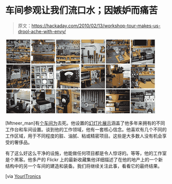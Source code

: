 # 车间参观让我们流口水；因嫉妒而痛苦

> 原文：<https://hackaday.com/2010/02/13/workshop-tour-makes-us-drool-ache-with-envy/>

![](img/d837f7907b18782d68c404fd11f5225d.png "workshop_makes_us_drool")

[Mtneer_man]有[个车间为](http://www.flickr.com/photos/mtneer_man/sets/72157594474602738/)去死。他设置的[幻灯片展示](http://www.flickr.com/photos/mtneer_man/sets/72157594474602738/show/)涵盖了他多年来拥有的不同工作台和车间设置。谈到他的工作领域，他有一套核心信念。他喜欢有几个不同的工作区域，用于不同程度的脏、油腻、粘或精密项目。这些是大多数人没有机会享受的奢侈品。

有了这么好这么干净的设施，他能做任何项目都是令人惊讶的。等等，他的工作室是个黑客。他多产的 Flickr 上的最新收藏集他详细描述了在他的地产上的一个新结构中的另一个车间的建造和装备。我们将继续关注此事，看看它的最终结果。

[via [YourlTronics](http://www.youritronics.com/well-equipped-shop/)